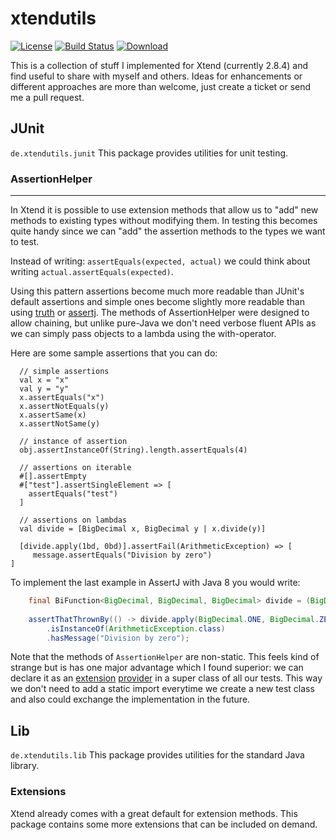 xtendutils
==========

[![License](http://img.shields.io/badge/license-EPL-blue.svg?style=flat)](https://www.eclipse.org/legal/epl-v10.html)
[![Build Status](https://travis-ci.org/franzbecker/xtendutils.svg?branch=master)](https://travis-ci.org/franzbecker/xtendutils)
[![Download](https://api.bintray.com/packages/franzbecker/maven/xtendutils/images/download.svg) ](https://bintray.com/franzbecker/maven/xtendutils/_latestVersion)

This is a collection of stuff I implemented for Xtend (currently 2.8.4) and find useful to share with myself and others.
Ideas for enhancements or different approaches are more than welcome, just create a ticket or send me a pull request.

## JUnit ##
`de.xtendutils.junit`
This package provides utilities for unit testing.

### AssertionHelper ###
-----------------------
In Xtend it is possible to use extension methods that allow us to "add" new methods to existing types without modifying them. 
In testing this becomes quite handy since we can "add" the assertion methods to the types we want to test.

Instead of writing: ```assertEquals(expected, actual)``` we could think about writing ```actual.assertEquals(expected)```.

Using this pattern assertions become much more readable than JUnit's default assertions and simple ones become slightly more readable than using [truth](http://google.github.io/truth) or [assertj](http://joel-costigliola.github.io/assertj/).
The methods of AssertionHelper were designed to allow chaining, but unlike pure-Java we don't need verbose fluent APIs as we can simply pass objects to a lambda using the with-operator.

Here are some sample assertions that you can do:

```xtend
  // simple assertions
  val x = "x"
  val y = "y"
  x.assertEquals("x")
  x.assertNotEquals(y)
  x.assertSame(x)
  x.assertNotSame(y)
	
  // instance of assertion
  obj.assertInstanceOf(String).length.assertEquals(4)
  
  // assertions on iterable
  #[].assertEmpty
  #["test"].assertSingleElement => [
	assertEquals("test")
  ]

  // assertions on lambdas
  val divide = [BigDecimal x, BigDecimal y | x.divide(y)]
  
  [divide.apply(1bd, 0bd)].assertFail(ArithmeticException) => [
     message.assertEquals("Division by zero")
]
```

To implement the last example in AssertJ with Java 8 you would write:
```java
	final BiFunction<BigDecimal, BigDecimal, BigDecimal> divide = (BigDecimal x, BigDecimal y) -> x.divide(y);
		
	assertThatThrownBy(() -> divide.apply(BigDecimal.ONE, BigDecimal.ZERO))
		.isInstanceOf(ArithmeticException.class)
		.hasMessage("Division by zero");
```

Note that the methods of `AssertionHelper` are non-static. This feels kind of strange but is has one major advantage which I found superior: we can declare it as an [extension](https://eclipse.org/xtend/documentation/202_xtend_classes_members.html#extension-methods) [provider](http://blog.efftinge.de/2013/06/xtends-extension-providers.html) in a super class of all our tests.
This way we don't need to add a static import everytime we create a new test class and also could exchange the implementation in the future.

## Lib ##
`de.xtendutils.lib`
This package provides utilities for the standard Java library.

### Extensions ###
Xtend already comes with a great default for extension methods. This package contains some more extensions that can be included on demand.
